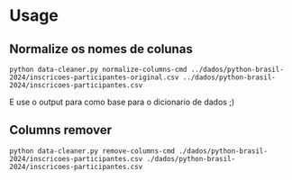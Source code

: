 # Usage

## Normalize os nomes de colunas
```python data-cleaner.py normalize-columns-cmd ../dados/python-brasil-2024/inscricoes-participantes-original.csv ../dados/python-brasil-2024/inscricoes-participantes.csv```

E use o output para como base para o dicionario de dados ;)

## Columns remover
```python data-cleaner.py remove-columns-cmd ./dados/python-brasil-2024/inscricoes-participantes.csv ./dados/python-brasil-2024/inscricoes-participantes.csv```